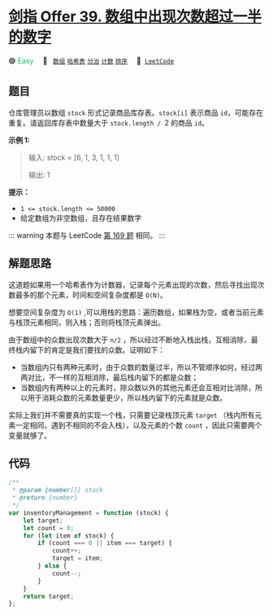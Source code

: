 # [剑指 Offer 39. 数组中出现次数超过一半的数字](https://leetcode.cn/problems/shu-zu-zhong-chu-xian-ci-shu-chao-guo-yi-ban-de-shu-zi-lcof)

🟢 <font color=#15bd66>Easy</font>&emsp; 🔖&ensp; [`数组`](/outline/tag/array.md) [`哈希表`](/outline/tag/hash-table.md) [`分治`](/outline/tag/divide-and-conquer.md) [`计数`](/outline/tag/counting.md) [`排序`](/outline/tag/sorting.md)&emsp; 🔗&ensp;[`LeetCode`](https://leetcode.cn/problems/shu-zu-zhong-chu-xian-ci-shu-chao-guo-yi-ban-de-shu-zi-lcof)

## 题目

仓库管理员以数组 `stock` 形式记录商品库存表。`stock[i]` 表示商品 `id`，可能存在重复。请返回库存表中数量大于 `stock.length / `2 的商品 `id`。

**示例 1:**

> 输入: stock = [6, 1, 3, 1, 1, 1]
>
> 输出: 1

**提示：**

- `1 <= stock.length <= 50000`
- 给定数组为非空数组，且存在结果数字

::: warning
本题与 LeetCode [第 169 题](./0169.md) 相同。
:::

## 解题思路

这道题如果用一个哈希表作为计数器，记录每个元素出现的次数，然后寻找出现次数最多的那个元素，时间和空间复杂度都是 `O(N)`。

想要空间复杂度为 `O(1)` ,可以用栈的思路：遍历数组，如果栈为空，或者当前元素与栈顶元素相同，则入栈；否则将栈顶元素弹出。

由于数组中的众数出现次数大于 `n/2` ，所以经过不断地入栈出栈，互相消除，最终栈内留下的肯定是我们要找的众数。证明如下：

- 当数组内只有两种元素时，由于众数的数量过半，所以不管顺序如何，经过两两对比，不一样的互相消除，最后栈内留下的都是众数；
- 当数组内有两种以上的元素时，除众数以外的其他元素还会互相对比消除，所以用于消耗众数的元素数量更少，所以栈内留下的元素就是众数。

实际上我们并不需要真的实现一个栈，只需要记录栈顶元素 `target` （栈内所有元素一定相同，遇到不相同的不会入栈），以及元素的个数 `count` ，因此只需要两个变量就够了。

## 代码

```javascript
/**
 * @param {number[]} stock
 * @return {number}
 */
var inventoryManagement = function (stock) {
	let target;
	let count = 0;
	for (let item of stock) {
		if (count === 0 || item === target) {
			count++;
			target = item;
		} else {
			count--;
		}
	}
	return target;
};
```
